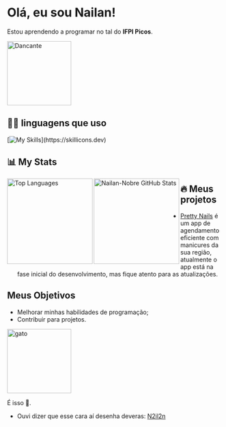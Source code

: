 # Olá, eu sou Nailan!

Estou aprendendo a programar no tal do **IFPI Picos**.

<img src="https://th.bing.com/th/id/R.5ec43944748de0beb799abdd2aaeae65?rik=1haYwgHdF9Qbcg&riu=http%3a%2f%2f24.media.tumblr.com%2fb9a552bef486726fb1206750e50c643e%2ftumblr_mq4c74lZ6S1rwai13o1_500.gif&ehk=RBG4kUJF1rTPpqf1sfVW%2bfm5l3Uy6c6e7bjpVOZ7ghk%3d&risl=&pid=ImgRaw&r=0" width="150" alt="Dancante">

## 👨‍💻 linguagens que uso

[![My Skills](https://skillicons.dev/icons?i=,html,css,js,py,)](https://skillicons.dev)

## 📊 **My Stats**

<div display-felx: colunm;>
  <img alt="Top Languages" align="left" width="200" src="https://github-readme-stats.vercel.app/api/top-langs/?username=Nailan-Nobre&layout=compact&langs_count=10&theme=dark"/>

  <img alt="Nailan-Nobre GitHub Stats" align="left" width="200" src="https://github-readme-stats.vercel.app/api?username=Nailan-Nobre &show_icons=true&theme=dark"/>

</div>

## 🔥 Meus projetos
- [Pretty Nails](https://ifpi-picos.github.io/projeto-integrador-pretty-nails/) é um app de agendamento eficiente com manicures da sua região, atualmente o app está na fase inicial do desenvolvimento, mas fique atento para as atualizações.

## Meus Objetivos
- Melhorar minhas habilidades de programação;
- Contribuir para projetos.

<img src="https://i.gifer.com/origin/bc/bcbb9ef33e46f728908acea171722f83_w200.webp" width="150" alt="gato">

É isso 🤙.
- Ouvi dizer que esse cara aí desenha deveras: [N2il2n](https://www.instagram.com/n2il2n/)
